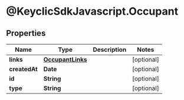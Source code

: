 # @KeyclicSdkJavascript.Occupant

## Properties
Name | Type | Description | Notes
------------ | ------------- | ------------- | -------------
**links** | [**OccupantLinks**](OccupantLinks.md) |  | [optional] 
**createdAt** | **Date** |  | [optional] 
**id** | **String** |  | [optional] 
**type** | **String** |  | [optional] 



